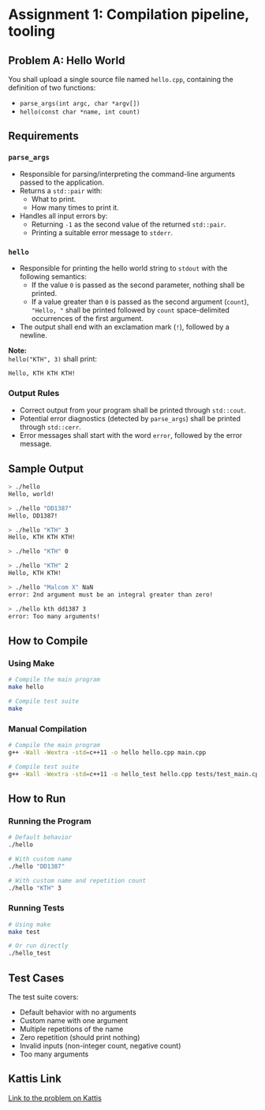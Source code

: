 # Assignment 1: Compilation pipeline, tooling

## Problem A: Hello World

You shall upload a single source file named `hello.cpp`, containing the definition of two functions:
- `parse_args(int argc, char *argv[])`
- `hello(const char *name, int count)`

## Requirements

### `parse_args`
- Responsible for parsing/interpreting the command-line arguments passed to the application.
- Returns a `std::pair` with:
    - What to print.
    - How many times to print it.
- Handles all input errors by:
    - Returning `-1` as the second value of the returned `std::pair`.
    - Printing a suitable error message to `stderr`.

### `hello`
- Responsible for printing the hello world string to `stdout` with the following semantics:
    - If the value `0` is passed as the second parameter, nothing shall be printed.
    - If a value greater than `0` is passed as the second argument (`count`), `"Hello, "` shall be printed followed by `count` space-delimited occurrences of the first argument.
- The output shall end with an exclamation mark (`!`), followed by a newline.

**Note:**  
`hello("KTH", 3)` shall print:  
```
Hello, KTH KTH KTH!
```

### Output Rules
- Correct output from your program shall be printed through `std::cout`.
- Potential error diagnostics (detected by `parse_args`) shall be printed through `std::cerr`.
- Error messages shall start with the word `error`, followed by the error message.

## Sample Output

```bash
> ./hello
Hello, world!

> ./hello "DD1387"
Hello, DD1387!

> ./hello "KTH" 3
Hello, KTH KTH KTH!

> ./hello "KTH" 0

> ./hello "KTH" 2
Hello, KTH KTH!

> ./hello "Malcom X" NaN
error: 2nd argument must be an integral greater than zero!

> ./hello kth dd1387 3
error: Too many arguments!
```

## How to Compile

### Using Make

```bash
# Compile the main program
make hello

# Compile test suite
make
```

### Manual Compilation

```bash
# Compile the main program
g++ -Wall -Wextra -std=c++11 -o hello hello.cpp main.cpp

# Compile test suite
g++ -Wall -Wextra -std=c++11 -o hello_test hello.cpp tests/test_main.cpp
```

## How to Run

### Running the Program

```bash
# Default behavior
./hello

# With custom name
./hello "DD1387"

# With custom name and repetition count
./hello "KTH" 3
```

### Running Tests

```bash
# Using make
make test

# Or run directly
./hello_test
```

## Test Cases

The test suite covers:
- Default behavior with no arguments
- Custom name with one argument
- Multiple repetitions of the name
- Zero repetition (should print nothing)
- Invalid inputs (non-integer count, negative count)
- Too many arguments

## Kattis Link

[Link to the problem on Kattis](https://kth.kattis.com/courses/DD1387/problem-abc)